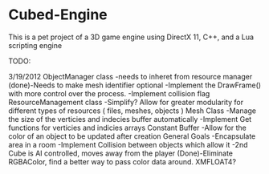 Cubed-Engine
============

This is a pet project of a 3D game engine using DirectX 11, C++, and a Lua scripting engine

TODO:

3/19/2012
ObjectManager class 
  -needs to inheret from resource manager
	(done)-Needs to make mesh identifier optional
	-Implement the DrawFrame() with more control over the process.
	-Implement collision flag
ResourceManagement class
	-Simplify? Allow for greater modularity for different types of resources ( files, meshes, objects )
Mesh Class
	-Manage the size of the verticies and indecies buffer automatically
	-Implement Get functions for verticies and indicies arrays
Constant Buffer
	-Allow for the color of an object to be updated after creation
General Goals
	-Encapsulate area in a room
	-Implement Collision between objects which allow it
	-2nd Cube is AI controlled, moves away from the player
	(Done)-Eliminate RGBAColor, find a better way to pass color data around. XMFLOAT4?
